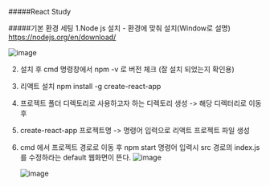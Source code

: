 #####React Study

#####기본 환경 세팅
1.Node js 설치 - 환경에 맞춰 설치(Window로 설명)
https://nodejs.org/en/download/

![image](https://github.com/seunghunyu/reactStudy/assets/40010035/1d5d1d3d-af24-45d0-b7ef-15d695005f84)

2. 설치 후 cmd 명령창에서 npm -v 로 버전 체크 (잘 설치 되었는지 확인용)

3. 리액트 설치
   npm install -g create-react-app
   
4. 프로젝트 폴더 디렉토리로 사용하고자 하는 디렉토리 생성 -> 해당 디렉터리로 이동 후

5. create-react-app 프로젝트명    -> 명령어 입력으로 리액트 프로젝트 파일 생성

6. cmd 에서 프로젝트 경로로 이동 후 npm start 명령어 입력시 src 경로의 index.js 를 수정하라는 default 웹화면이 뜬다.
   ![image](https://github.com/seunghunyu/reactStudy/assets/40010035/e7b5c70d-df63-4662-87d9-6ab85b18aee8)

   ![image](https://github.com/seunghunyu/reactStudy/assets/40010035/2ce24392-2d0d-46a1-b963-bcf493d32e8c)

